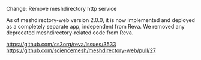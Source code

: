 Change: Remove meshdirectory http service

As of meshdirectory-web version 2.0.0, it is now
implemented and deployed as a completely separate app,
independent from Reva. We removed any deprecated
meshdirectory-related code from Reva.

https://github.com/cs3org/reva/issues/3533
https://github.com/sciencemesh/meshdirectory-web/pull/27
